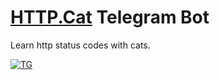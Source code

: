 # [HTTP.Cat](https://http.cat) Telegram Bot

Learn http status codes with cats.

[![TG](https://img.shields.io/badge/Telegram-2CA5E0?style=for-the-badge&logo=telegram&logoColor=white)](https://telegram.dog/http_cat_bot)
